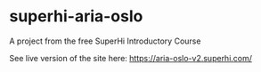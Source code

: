 # superhi-aria-oslo
A project from the free SuperHi Introductory Course


See live version of the site here: https://aria-oslo-v2.superhi.com/
